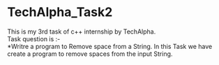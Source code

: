 # TechAlpha_Task2
This is my 3rd task of c++ internship by TechAlpha.<br>
Task question is :- <br>
*Writre a program to Remove space from a String.
In this Task we have create a program to remove spaces from the input String.
